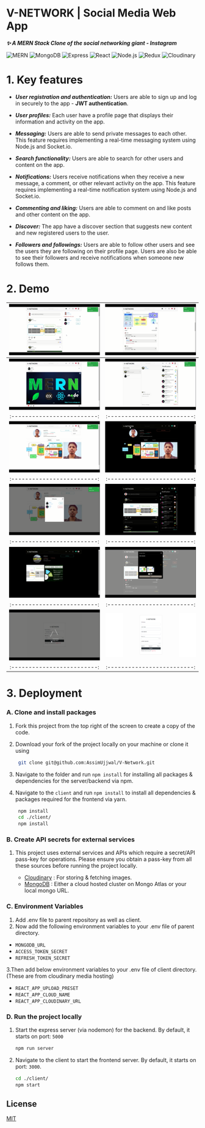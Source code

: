 
# V-NETWORK | Social Media Web App

**_✨ A MERN Stack Clone of the social networking giant - Instagram_**


![MERN](https://img.shields.io/badge/MERN-Stack-teal)
![MongoDB](https://img.shields.io/badge/MongoDB-database-green)
![Express](https://img.shields.io/badge/Express-server-orange)
![React](https://img.shields.io/badge/React-front--end-blue)
![Node.js](https://img.shields.io/badge/Node.js-back--end-yellow)
![Redux](https://img.shields.io/badge/Redux-state--management-red)
![Cloudinary](https://img.shields.io/badge/Cloudinary-image--video--service-blue)


# 1. Key features

- ***User registration and authentication:*** Users are able to sign up and log in securely to the app - **JWT authentication**.

- ***User profiles:*** Each user have a profile page that displays their information and activity on the app.

- ***Messaging:*** Users are able to send private messages to each other. This feature requires implementing a real-time messaging system using Node.js and Socket.io.

- ***Search functionality:*** Users are able to search for other users and content on the app.

- ***Notifications:*** Users receive notifications when they receive a new message, a comment, or other relevant activity on the app. This feature requires implementing a real-time notification system using Node.js and Socket.io.

- ***Commenting and liking:*** Users are able to comment on and like posts and other content on the app.

- ***Discover:*** The app have a discover section that suggests new content and new registered users to the user.

- ***Followers and followings:*** Users are able to follow other users and see the users they are following on their profile page. Users are also be able to see their followers and receive notifications when someone new follows them. 
# 2. Demo


![image](https://raw.githubusercontent.com/AssimUjjwal/V-Network/main/assets/Screenshot%20(41).png)  |  ![image](https://raw.githubusercontent.com/AssimUjjwal/V-Network/main/assets/Screenshot%20(42).png)
:-------------------------:|:-------------------------:
![image](https://raw.githubusercontent.com/AssimUjjwal/V-Network/main/assets/Screenshot%20(48).png)  |  ![image](https://raw.githubusercontent.com/AssimUjjwal/V-Network/main/assets/Screenshot%20(46).png)
:-------------------------:|:-------------------------:
![image](https://raw.githubusercontent.com/AssimUjjwal/V-Network/main/assets/Screenshot%20(49).png)  |  ![image](https://raw.githubusercontent.com/AssimUjjwal/V-Network/main/assets/Screenshot%20(52).png)
:-------------------------:|:-------------------------:
![image](https://raw.githubusercontent.com/AssimUjjwal/V-Network/main/assets/Screenshot%20(50).png)  |  ![image](https://raw.githubusercontent.com/AssimUjjwal/V-Network/main/assets/Screenshot%20(54).png)
:-------------------------:|:-------------------------:
![image](https://raw.githubusercontent.com/AssimUjjwal/V-Network/main/assets/Screenshot%20(56).png)  |  ![image](https://raw.githubusercontent.com/AssimUjjwal/V-Network/main/assets/Screenshot%20(58).png)
:-------------------------:|:-------------------------:
![image](https://raw.githubusercontent.com/AssimUjjwal/V-Network/main/assets/Screenshot%20(61).png)  |  ![image](https://raw.githubusercontent.com/AssimUjjwal/V-Network/main/assets/Screenshot%20(64).png)
:-------------------------:|:-------------------------:


# 3. Deployment

### A. Clone and install packages

1. Fork this project from the top right of the screen to create a copy of the code.
2. Download your fork of the project locally on your machine or clone it using

   ```bash
    git clone git@github.com:AssimUjjwal/V-Network.git
   ```

3. Navigate to the folder and run `npm install` for installing all packages & dependencies for the server/backend via npm.
4. Navigate to the `client` and run `npm install` to install all dependencies & packages required for the frontend via yarn.

   ```bash
    npm install
    cd ./client/
    npm install
   ```

### B. Create API secrets for external services

1. This project uses external services and APIs which require a secret/API pass-key for operations. Please ensure you obtain a pass-key from all these sources before running the project locally.

   - [Cloudinary](https://cloudinary.com/users/register/free) : For storing & fetching images.
   - [MongoDB](https://www.mongodb.com/cloud/atlas) : Either a cloud hosted cluster on Mongo Atlas or your local mongo URL.

### C. Environment Variables

1. Add .env file to parent repository as well as client.
2. Now add the following environment variables to your .env file of parent directory.

- `MONGODB_URL`
- `ACCESS_TOKEN_SECRET`
- `REFRESH_TOKEN_SECRET`

3.Then add below environment variables to your .env file of client directory. (These are from cloudinary media hosting)

- `REACT_APP_UPLOAD_PRESET`
- `REACT_APP_CLOUD_NAME`
- `REACT_APP_CLOUDINARY_URL`


### D. Run the project locally

1. Start the express server (via nodemon) for the backend. By default, it starts on port: `5000`
   ```bash
   npm run server
   ```
2. Navigate to the client to start the frontend server. By default, it starts on port: `3000`.

   ```bash
   cd ./client/
   npm start
   ```


## License

[MIT](https://choosealicense.com/licenses/mit/)

